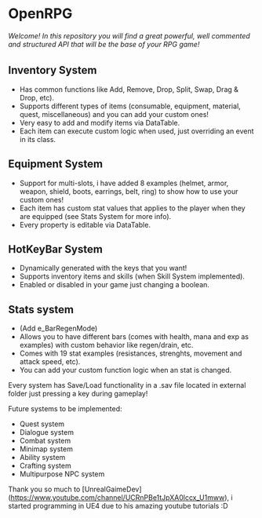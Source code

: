 # OpenRPG
###### Welcome! In this repository you will find a great powerful, well commented and structured API that will be the base of your RPG game!

## Inventory System
  - Has common functions like Add, Remove, Drop, Split, Swap, Drag & Drop, etc). 
  - Supports different types of items (consumable, equipment, material, quest, miscellaneous) and you can add your custom ones!
  - Very easy to add and modify items via DataTable. 
  - Each item can execute custom logic when used, just overriding an event in its class.
  
## Equipment System
  - Support for multi-slots, i have added 8 examples (helmet, armor, weapon, shield, boots, earrings, belt, ring) to show how to use your custom ones!
  - Each item has custom stat values that applies to the player when they are equipped (see Stats System for more info).
  - Every property is editable via DataTable.
  
## HotKeyBar System
  - Dynamically generated with the keys that you want!
  - Supports inventory items and skills (when Skill System implemented).
  - Enabled or disabled in your game just changing a boolean.

## Stats system
  - (Add e_BarRegenMode)
  - Allows you to have different bars (comes with health, mana and exp as examples) with custom behavior like regen/drain, etc.
  - Comes with 19 stat examples (resistances, strenghts, movement and attack speed, etc).
  - You can add your custom function logic when an stat is changed. 

Every system has Save/Load functionality in a .sav file located in external folder just pressing a key during gameplay!

Future systems to be implemented:

- Quest system
- Dialogue system
- Combat system
- Minimap system
- Ability system
- Crafting system
- Multipurpose NPC system

Thank you so much to [UnrealGaimeDev] (https://www.youtube.com/channel/UCRnPBe1tJpXA0lccx_U1mww), i started programming in UE4 due to his amazing youtube tutorials :D

